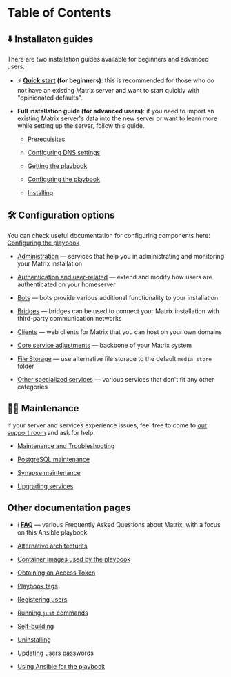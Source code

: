 <!--
SPDX-FileCopyrightText: 2018 - 2021 Slavi Pantaleev
SPDX-FileCopyrightText: 2018 Aaron Raimist
SPDX-FileCopyrightText: 2019 Lyubomir Popov
SPDX-FileCopyrightText: 2024 - 2025 Suguru Hirahara

SPDX-License-Identifier: AGPL-3.0-or-later
-->

# Table of Contents

## ⬇️ Installaton guides <!-- NOTE: the 🚀 emoji is used by "Getting started" on README.md -->

There are two installation guides available for beginners and advanced users.

- ⚡ **[Quick start](quick-start.md) (for beginners)**: this is recommended for those who do not have an existing Matrix server and want to start quickly with "opinionated defaults".

- **Full installation guide (for advanced users)**: if you need to import an existing Matrix server's data into the new server or want to learn more while setting up the server, follow this guide.

    - [Prerequisites](prerequisites.md)

    - [Configuring DNS settings](configuring-dns.md)

    - [Getting the playbook](getting-the-playbook.md)

    - [Configuring the playbook](configuring-playbook.md)

    - [Installing](installing.md)

## 🛠️ Configuration options

<!--
NOTE:
- Avoid putting the same anchor links as configuring-playbook.md lists under the "configuration options" section. Note that most of them are linked to "configure-playbook-*.md" and their titles start with "Setting up" (e.g. "Setting up Hydrogen").
-->

You can check useful documentation for configuring components here: [Configuring the playbook](configuring-playbook.md)

- [Administration](configuring-playbook.md#administration) — services that help you in administrating and monitoring your Matrix installation

- [Authentication and user-related](configuring-playbook.md#authentication-and-user-related) — extend and modify how users are authenticated on your homeserver

- [Bots](configuring-playbook.md#bots) — bots provide various additional functionality to your installation

- [Bridges](configuring-playbook.md#bridging-other-networks) — bridges can be used to connect your Matrix installation with third-party communication networks

- [Clients](configuring-playbook.md#clients) — web clients for Matrix that you can host on your own domains

- [Core service adjustments](configuring-playbook.md#core-service-adjustments) — backbone of your Matrix system

- [File Storage](configuring-playbook.md#file-storage) — use alternative file storage to the default `media_store` folder

<!-- NOTE: sort list items above alphabetically -->

- [Other specialized services](configuring-playbook.md#other-specialized-services) — various services that don't fit any other categories

## 👨‍🔧 Maintenance

If your server and services experience issues, feel free to come to [our support room](https://matrix.to/#/#matrix-docker-ansible-deploy:devture.com) and ask for help.

<!-- NOTE: sort list items alphabetically -->

- [Maintenance and Troubleshooting](maintenance-and-troubleshooting.md)

- [PostgreSQL maintenance](maintenance-postgres.md)

- [Synapse maintenance](maintenance-synapse.md)

- [Upgrading services](maintenance-upgrading-services.md)

## Other documentation pages <!-- NOTE: this header's title and the section below need optimization -->

- ℹ️ **[FAQ](faq.md)** — various Frequently Asked Questions about Matrix, with a focus on this Ansible playbook

<!-- NOTE: sort list items under faq.md alphabetically -->

- [Alternative architectures](alternative-architectures.md)

- [Container images used by the playbook](container-images.md)

- [Obtaining an Access Token](obtaining-access-tokens.md)

- [Playbook tags](playbook-tags.md)

- [Registering users](registering-users.md)

- [Running `just` commands](just.md)

- [Self-building](self-building.md)

- [Uninstalling](uninstalling.md)

- [Updating users passwords](updating-users-passwords.md)

- [Using Ansible for the playbook](ansible.md)
